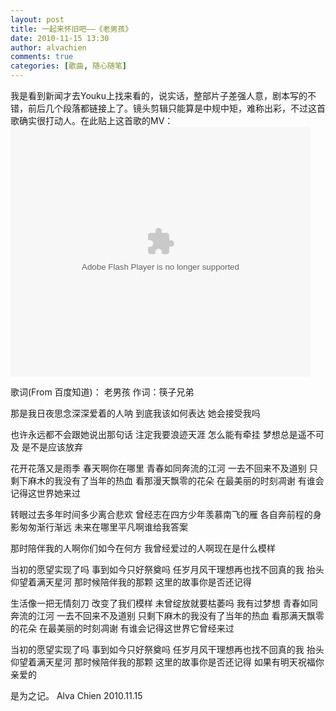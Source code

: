```yaml
---
layout: post
title: 一起来怀旧吧——《老男孩》
date: 2010-11-15 13:30
author: alvachien
comments: true
categories: [歌曲, 随心随笔]
---
```

我是看到新闻才去Youku上找来看的，说实话，整部片子差强人意，剧本写的不错，前后几个段落都链接上了。镜头剪辑只能算是中规中矩，难称出彩，不过这首歌确实很打动人。在此贴上这首歌的MV：
<object classid="clsid:d27cdb6e-ae6d-11cf-96b8-444553540000" width="480" height="400" codebase="http://download.macromedia.com/pub/shockwave/cabs/flash/swflash.cab#version=6,0,40,0"><param name="align" value="middle" /><param name="src" value="http://player.youku.com/player.php/sid/XMjE4MzIzNDE2/v.swf" /><param name="quality" value="high" /><embed type="application/x-shockwave-flash" width="480" height="400" src="http://player.youku.com/player.php/sid/XMjE4MzIzNDE2/v.swf" quality="high" align="middle"></embed></object>

歌词(From 百度知道)：
老男孩
作词：筷子兄弟

  那是我日夜思念深深爱着的人呐
  到底我该如何表达
  她会接受我吗

  也许永远都不会跟她说出那句话
  注定我要浪迹天涯
  怎么能有牵挂
  梦想总是遥不可及
  是不是应该放弃

  花开花落又是雨季
  春天啊你在哪里
  青春如同奔流的江河
  一去不回来不及道别
  只剩下麻木的我没有了当年的热血
  看那漫天飘零的花朵
  在最美丽的时刻凋谢
  有谁会记得这世界她来过

  转眼过去多年时间多少离合悲欢
  曾经志在四方少年羡慕南飞的雁
  各自奔前程的身影匆匆渐行渐远
  未来在哪里平凡啊谁给我答案

  那时陪伴我的人啊你们如今在何方
  我曾经爱过的人啊现在是什么模样

  当初的愿望实现了吗
  事到如今只好祭奠吗
  任岁月风干理想再也找不回真的我
  抬头仰望着满天星河
  那时候陪伴我的那颗
  这里的故事你是否还记得

  生活像一把无情刻刀
  改变了我们模样
  未曾绽放就要枯萎吗
  我有过梦想
  青春如同奔流的江河
  一去不回来不及道别
  只剩下麻木的我没有了当年的热血
  看那满天飘零的花朵
  在最美丽的时刻凋谢
  有谁会记得这世界它曾经来过

  当初的愿望实现了吗
  事到如今只好祭奠吗
  任岁月风干理想再也找不回真的我
  抬头仰望着满天星河
  那时候陪伴我的那颗
  这里的故事你是否还记得
  如果有明天祝福你亲爱的

是为之记。
Alva Chien
2010.11.15
